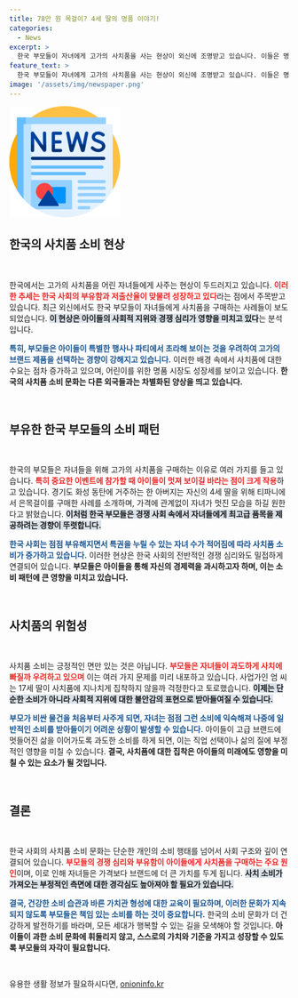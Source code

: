 ```yaml
---
title: 78만 원 목걸이? 4세 딸의 명품 이야기!
categories:
  - News
excerpt: >
  한국 부모들이 자녀에게 고가의 사치품을 사는 현상이 외신에 조명받고 있습니다. 이들은 명품으로 자신의 자녀가 초라해 보이지 않기를 바라며, 점점 늘어나는 어린이 명품 시장은 경쟁 심화와 연결되어 있다는 분석이 나왔습니다. 과연 이 소비 방식이 아이들에게 어떤 영향을 미칠까요?
feature_text: >
  한국 부모들이 자녀에게 고가의 사치품을 사는 현상이 외신에 조명받고 있습니다. 이들은 명품으로 자신의 자녀가 초라해 보이지 않기를 바라며, 점점 늘어나는 어린이 명품 시장은 경쟁 심화와 연결되어 있다는 분석이 나왔습니다. 과연 이 소비 방식이 아이들에게 어떤 영향을 미칠까요?
image: '/assets/img/newspaper.png'
---
```


<p><img src="/assets/img/newspaper.png" alt="kimp 속보" /></p>

<h2 data-ke-size="size26">한국의 사치품 소비 현상</h2>

<p data-ke-size="size16">&nbsp;</p>

<p>한국에서는 고가의 사치품을 어린 자녀들에게 사주는 현상이 두드러지고 있습니다. <b><span style="color: #ee2323;">이러한 추세는 한국 사회의 부유함과 저출산율이 맞물려 성장하고 있다</span></b>라는 점에서 주목받고 있습니다. 최근 외신에서도 한국 부모들이 자녀들에게 사치품을 구매하는 사례들이 보도되었습니다. <b><span style="background-color: #21538527;">이 현상은 아이들의 사회적 지위와 경쟁 심리가 영향을 미치고 있다</span></b>는 분석입니다. </p>

<p><b><span style="color: #1a5490;">특히, 부모들은 아이들이 특별한 행사나 파티에서 초라해 보이는 것을 우려하여 고가의 브랜드 제품을 선택하는 경향이 강해지고 있습니다.</span></b> 이러한 배경 속에서 사치품에 대한 수요는 점차 증가하고 있으며, 어린이를 위한 명품 시장도 성장세를 보이고 있습니다. <b>한국의 사치품 소비 문화는 다른 외국들과는 차별화된 양상을 띄고 있습니다.</b></p>

<p data-ke-size="size16">&nbsp;</p>

<h2 data-ke-size="size26">부유한 한국 부모들의 소비 패턴</h2>

<p data-ke-size="size16">&nbsp;</p>

<p>한국의 부모들은 자녀들을 위해 고가의 사치품을 구매하는 이유로 여러 가지를 들고 있습니다. <b><span style="color: #ee2323;">특히 중요한 이벤트에 참가할 때 아이들이 멋져 보이길 바라는 점이 크게 작용</span></b>하고 있습니다. 경기도 화성 동탄에 거주하는 한 아버지는 자신의 4세 딸을 위해 티파니에서 은목걸이를 구매한 사례를 소개하며, 가격에 관계없이 자녀가 멋진 모습을 하길 원한다고 밝혔습니다. <b><span style="background-color: #21538527;">이처럼 한국 부모들은 경쟁 사회 속에서 자녀들에게 최고급 품목을 제공하려는 경향이 뚜렷합니다.</span></b></p>

<p><b><span style="color: #1a5490;">한국 사회는 점점 부유해지면서 특권을 누릴 수 있는 자녀 수가 적어짐에 따라 사치품 소비가 증가하고 있습니다.</span></b> 이러한 현상은 한국 사회의 전반적인 경쟁 심리와도 밀접하게 연결되어 있습니다. <b>부모들은 아이들을 통해 자신의 경제력을 과시하고자 하며, 이는 소비 패턴에 큰 영향을 미치고 있습니다.</b></p>

<p data-ke-size="size16">&nbsp;</p>

<h2 data-ke-size="size26">사치품의 위험성</h2>

<p data-ke-size="size16">&nbsp;</p>

<p>사치품 소비는 긍정적인 면만 있는 것은 아닙니다. <b><span style="color: #ee2323;">부모들은 자녀들이 과도하게 사치에 빠질까 우려하고 있으며</span></b> 이는 여러 가지 문제를 미리 내포하고 있습니다. 사업가인 엄 씨는 17세 딸이 사치품에 지나치게 집착하지 않을까 걱정한다고 토로했습니다. <b><span style="background-color: #21538527;">이제는 단순한 소비가 아니라 사회적 지위에 대한 불안감의 표현으로 받아들여질 수 있습니다.</span></b></p>

<p><b><span style="color: #1a5490;">부모가 비싼 물건을 처음부터 사주게 되면, 자녀는 점점 그런 소비에 익숙해져 나중에 일반적인 소비를 받아들이기 어려운 상황이 발생할 수 있습니다.</span></b> 아이들이 고급 브랜드에 멋들어진 삶을 이어가도록 과도한 소비를 하게 되면, 이는 직업 선택이나 삶의 질에 부정적인 영향을 미칠 수 있습니다. <b>결국, 사치품에 대한 집착은 아이들의 미래에도 영향을 미칠 수 있는 요소가 될 것입니다.</b></p>

<p data-ke-size="size16">&nbsp;</p>

<h2 data-ke-size="size26">결론</h2>

<p data-ke-size="size16">&nbsp;</p>

<p>한국 사회의 사치품 소비 문화는 단순한 개인의 소비 행태를 넘어서 사회 구조와 깊이 연결되어 있습니다. <b><span style="color: #ee2323;">부모들의 경쟁 심리와 부유함이 아이들에게 사치품을 구매하는 주요 원인</span></b>이며, 이로 인해 자녀들은 가격보다 브랜드에 더 큰 가치를 두게 됩니다. <b><span style="background-color: #21538527;">사치 소비가 가져오는 부정적인 측면에 대한 경각심도 높아져야 할 필요가 있습니다.</span></b></p>

<p><b><span style="color: #1a5490;">결국, 건강한 소비 습관과 바른 가치관 형성에 대한 교육이 필요하며, 이러한 문화가 지속되지 않도록 부모들은 책임 있는 소비를 하는 것이 중요합니다.</span></b> 한국의 소비 문화가 더 건강하게 발전하기를 바라며, 모든 세대가 행복할 수 있는 길을 모색해야 할 것입니다. <b>아이들이 과한 소비 문화에 휘둘리지 않고, 스스로의 가치와 기준을 가지고 성장할 수 있도록 부모들의 자각이 필요합니다.</b></p>

<p data-ke-size="size16">&nbsp;</p>
유용한 생활 정보가 필요하시다면, <a href="https://onioninfo.kr" rel="dofollow">onioninfo.kr</a>


